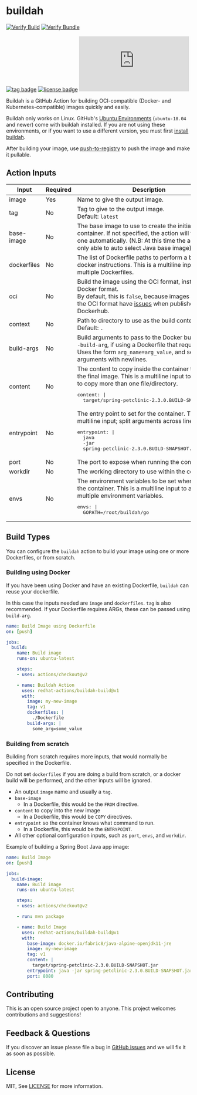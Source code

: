# buildah
[![Verify Build](https://github.com/redhat-actions/buildah-build/workflows/Test%20Build/badge.svg)](https://github.com/redhat-actions/buildah-build/actions?query=workflow%3A%22Test+Build%22)
[![Verify Bundle](https://github.com/redhat-actions/buildah-build/workflows/Verify%20Bundle/badge.svg)](https://github.com/redhat-actions/buildah-build/actions?query=workflow%3A%22Verify+Bundle%22)
<br>
<br>
[![tag badge](https://img.shields.io/github/v/tag/redhat-actions/buildah-build?sort=semver)](https://github.com/redhat-actions/buildah-build/tags)
[![license badge](https://img.shields.io/github/license/redhat-actions/buildah-build)](./LICENSE)
[![size badge](https://img.shields.io/github/size/redhat-actions/buildah-build/dist/index.js)](./dist)

Buildah is a GitHub Action for building OCI-compatible (Docker- and Kubernetes-compatible) images quickly and easily.

Buildah only works on Linux. GitHub's [Ubuntu Environments](https://github.com/actions/virtual-environments#available-environments) (`ubuntu-18.04` and newer) come with buildah installed. If you are not using these environments, or if you want to use a different version, you must first [install buildah](https://github.com/containers/buildah/blob/master/install.md).

After building your image, use [push-to-registry](https://github.com/redhat-actions/push-to-registry) to push the image and make it pullable.

## Action Inputs

<table>
  <thead>
    <tr>
      <th>Input</th>
      <th>Required</th>
      <th>Description</th>
    </tr>
  </thead>

  <tr>
    <td>image</td>
    <td>Yes</td>
    <td>Name to give the output image.</td>
  </tr>

  <tr>
    <td>tag</td>
    <td>No</td>
    <td>
      Tag to give to the output image.<br>
      Default: <code>latest</code>
    </td>
  </tr>

  <tr>
    <td>base-image</td>
    <td>No</td>
    <td>The base image to use to create the initial container. If not specified, the action will try to pick one automatically. (N.B: At this time the action is only able to auto select Java base image)</td>
  </tr>

  <tr>
    <td>dockerfiles</td>
    <td>No</td>
    <td>The list of Dockerfile paths to perform a build using docker instructions. This is a multiline input to allow multiple Dockerfiles.
    </td>
  </tr>

  <tr>
    <td>oci</td>
    <td>No</td>
    <td>
      Build the image using the OCI format, instead of the Docker format.<br>
      By default, this is <code>false</code>, because images built using the OCI format have <a href="https://github.com/docker/hub-feedback/issues/1871">issues</a> when published to Dockerhub.
    </td>
  </tr>

  <tr>
    <td>context</td>
    <td>No</td>
    <td>Path to directory to use as the build context.<br>
    Default: <code>.</code></td>
  </tr>

  <tr>
    <td>build-args</td>
    <td>No</td>
    <td>Build arguments to pass to the Docker build using <code>--build-arg</code>, if using a Dockerfile that requires ARGs.<br>
    Uses the form <code>arg_name=arg_value</code>, and separate arguments with newlines.</td>
  </tr>

  <tr>
    <td>content</td>
    <td>No</td>
    <td>The content to copy inside the container to create the final image. This is a multiline input to allow you to copy more than one file/directory.<br>
    <pre>content: |
  target/spring-petclinic-2.3.0.BUILD-SNAPSHOT.jar</pre>
    </td>
  </tr>

  <tr>
    <td>entrypoint</td>
    <td>No</td>
    <td>The entry point to set for the container. This is a multiline input; split arguments across lines.
      <pre>entrypoint: |
  java
  -jar
  spring-petclinic-2.3.0.BUILD-SNAPSHOT.jar</pre>
    </td>
  </tr>

  <tr>
    <td>port</td>
    <td>No</td>
    <td>The port to expose when running the container.</td>
  </tr>

  <tr>
    <td>workdir</td>
    <td>No</td>
    <td>The working directory to use within the container.</td>
  </tr>

  <tr>
    <td>envs</td>
    <td>No</td>
    <td>The environment variables to be set when running the container. This is a multiline input to add multiple environment variables.<br>
      <pre>
envs: |
  GOPATH=/root/buildah/go</pre>
    </td>
  </tr>
</table>

## Build Types

You can configure the `buildah` action to build your image using one or more Dockerfiles, or from scratch.

### Building using Docker

If you have been using Docker and have an existing Dockerfile, `buildah` can reuse your dockerfile.

In this case the inputs needed are `image` and `dockerfiles`. `tag` is also recommended. If your Dockerfile requires ARGs, these can be passed using `build-arg`.

```yaml
name: Build Image using Dockerfile
on: [push]

jobs:
  build:
    name: Build image
    runs-on: ubuntu-latest

    steps:
    - uses: actions/checkout@v2

    - name: Buildah Action
      uses: redhat-actions/buildah-build@v1
      with:
        image: my-new-image
        tag: v1
        dockerfiles: |
          ./Dockerfile
        build-args: |
          some_arg=some_value
```

### Building from scratch

Building from scratch requires more inputs, that would normally be specified in the Dockerfile.

Do not set `dockerfiles` if you are doing a build from scratch, or a docker build will be performed, and the other inputs will be ignored.

- An output `image` name and usually a `tag`.
- `base-image`
  - In a Dockerfile, this would be the `FROM` directive.
- `content` to copy into the new image
  - In a Dockerfile, this would be `COPY` directives.
- `entrypoint` so the container knows what command to run.
  - In a Dockerfile, this would be the `ENTRYPOINT`.
- All other optional configuration inputs, such as `port`, `envs`, and `workdir`.

Example of building a Spring Boot Java app image:
```yaml
name: Build Image
on: [push]

jobs:
  build-image:
    name: Build image
    runs-on: ubuntu-latest

    steps:
    - uses: actions/checkout@v2

    - run: mvn package

    - name: Build Image
      uses: redhat-actions/buildah-build@v1
      with:
        base-image: docker.io/fabric8/java-alpine-openjdk11-jre
        image: my-new-image
        tag: v1
        content: |
          target/spring-petclinic-2.3.0.BUILD-SNAPSHOT.jar
        entrypoint: java -jar spring-petclinic-2.3.0.BUILD-SNAPSHOT.jar
        port: 8080
```

## Contributing

This is an open source project open to anyone. This project welcomes contributions and suggestions!

## Feedback & Questions

If you discover an issue please file a bug in [GitHub issues](https://github.com/redhat-actions/buildah/issues) and we will fix it as soon as possible.

## License

MIT, See [LICENSE](https://github.com/redhat-actions/buildah/blob/main/LICENSE.md) for more information.
